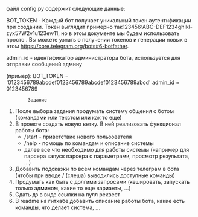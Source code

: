 файл config.py содержит следующие данные:

BOT_TOKEN - Каждый бот получает уникальный токен аутентификации при создании.
Токен выглядит примерно так123456:ABC-DEF1234ghIkl-zyx57W2v1u123ew11,
но в этом документе мы будем использовать просто <token>.
Вы можете узнать о получении токенов и генерации новых в этом https://core.telegram.org/bots#6-botfather.

admin_id - идентификатор администратора бота, используется для отправки сообщений админу

(пример):
BOT_TOKEN = '0123456789abcdef0123456789abcdef0123456789abcd'
admin_id = 0123456789


            Задание
1. После выбора задания продумать систему общения с ботом (командами или текстом или как то еще)
2. В проекте создать новую ветку. В ней реализовать функционал работы бота:
   - /start - приветствие нового пользователя
   - /help - помощь по командам и описание системы
   - далее все что необходимо для работы системы (например для парсера запуск парсера с параметрами, просмотр результата, ...)
3. Добавить подсказки по всем командам через телеграм в бота (чтобы при вводе / (слеша) выводились доступные команды)
4. Продумать как быть с долгими запросами (кешировать, запускать только админом, какие то еще варианты, ...)
5. Сдать дз в виде ссылки на пулл реквест
6. В readme на гитхабе добавить описание работы бота, какие есть команды, что делает система, ...